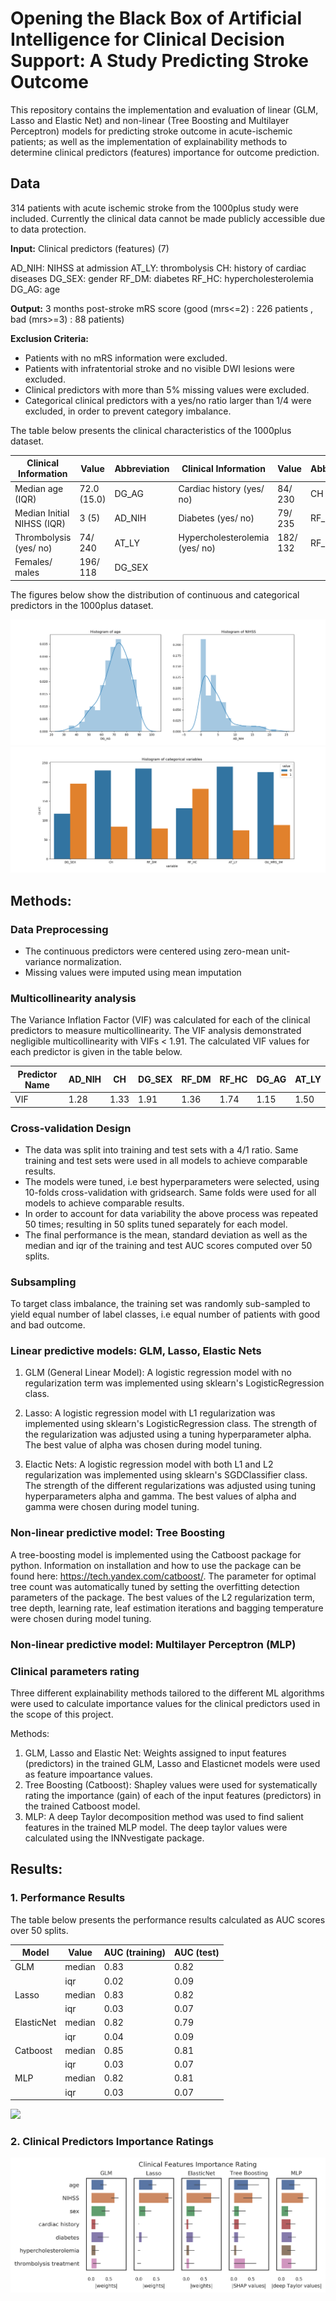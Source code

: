 # Opening the Black Box of Artificial Intelligence for Clinical Decision Support: A Study Predicting Stroke Outcome 

This repository contains the implementation and evaluation of linear (GLM, Lasso and Elastic Net) and non-linear (Tree Boosting and Multilayer Perceptron) models for predicting stroke outcome in acute-ischemic patients; as well as the implementation of explainability methods to determine clinical predictors (features) importance for outcome prediction. 

## Data
314 patients with acute ischemic stroke from the 1000plus study were included. Currently the clinical data cannot be made publicly accessible due to data protection.

__Input:__ Clinical predictors (features) (7)

AD_NIH: NIHSS at admission
AT_LY: thrombolysis
CH: history of cardiac diseases
DG_SEX: gender
RF_DM: diabetes
RF_HC: hypercholesterolemia
DG_AG: age

__Output:__ 3 months post-stroke mRS score (good (mrs<=2) : 226 patients , bad (mrs>=3) : 88 patients)

__Exclusion Criteria:__

* Patients with no mRS information were excluded.
* Patients with infratentorial stroke and no visible DWI lesions were excluded.
* Clinical predictors with more than 5% missing values were excluded.
* Categorical clinical predictors with a yes/no ratio larger than 1/4 were excluded, in order to prevent category imbalance.
                                 

The table below presents the clinical characteristics of the 1000plus dataset.

| Clinical Information             | Value       | Abbreviation | Clinical Information           | Value    | Abbreviation | 
|----------------------------------|-------------|--------------|--------------------------------|----------|--------------| 
| Median age (IQR)                 | 72.0 (15.0) | DG_AG        | Cardiac history (yes/ no)      | 84/ 230  | CH           | 
| Median Initial NIHSS (IQR)       | 3 (5)       | AD_NIH       | Diabetes (yes/ no)             | 79/ 235  | RF_DM        | 
| Thrombolysis (yes/ no)           | 74/ 240     | AT_LY        | Hypercholesterolemia (yes/ no) | 182/ 132 | RF_HC        | 
| Females/ males                   | 196/ 118    | DG_SEX       | 								 |          |              |
 
The figures below show the distribution of continuous and categorical predictors in the 1000plus dataset.

![](images/1kplus_hist_of_numerical_data.png)
![](images/1kplus_hist_of_categorical_data.png)


## Methods:

### Data Preprocessing
* The continuous predictors were centered using zero-mean unit-variance normalization.
* Missing values were imputed using mean imputation


### Multicollinearity analysis
The Variance Inflation Factor (VIF) was calculated for each of the clinical predictors to measure multicollinearity. The VIF analysis demonstrated negligible multicollinearity with VIFs < 1.91. The calculated VIF values for each predictor is given in the table below.


|  Predictor Name | AD_NIH  | CH   | DG_SEX | RF_DM | RF_HC | DG_AG | AT_LY | 
|-----------------|---------|------|--------|-------|-------|-------|-------|
|  VIF            | 1.28    | 1.33 | 1.91   | 1.36  | 1.74  | 1.15  | 1.50  |


### Cross-validation Design
* The data was split into training and test sets with a 4/1 ratio. Same training and test sets were used in all models to achieve comparable results. 
* The models were tuned, i.e best hyperparameters were selected, using 10-folds cross-validation with gridsearch. Same folds were used for all models to achieve comparable results.
* In order to account for data variability the above process was repeated 50 times; resulting in 50 splits tuned separately for each model.
* The final performance is the mean, standard deviation as well as the median and iqr of the training and test AUC scores computed over 50 splits.


### Subsampling
To target class imbalance, the training set was randomly sub-sampled to yield equal number of label classes, i.e equal number of patients with good and bad outcome.


### Linear predictive models: GLM, Lasso, Elastic Nets
1. GLM (General Linear Model): A logistic regression model with no regularization term was implemented using sklearn's LogisticRegression class. 
            
2. Lasso: A logistic regression model with L1 regularization was implemented using sklearn's LogisticRegression class. The strength of the regularization was adjusted using a tuning hyperparameter alpha. The best value of alpha was chosen during model tuning. 

3. Elactic Nets:  A logistic regression model with both L1 and L2 regularization was implemented using sklearn's SGDClassifier class. The strength of the different regularizations was adjusted using tuning hyperparameters alpha and gamma. The best values of alpha and gamma were chosen during model tuning.


### Non-linear predictive model: Tree Boosting
A tree-boosting model is implemented using the Catboost package for python. Information on installation and how to use the package can be found here: https://tech.yandex.com/catboost/. The parameter for optimal tree count was automatically tuned by setting the overfitting detection parameters of the package. The best values of the L2 regularization term, tree depth, learning rate, leaf estimation iterations and bagging temperature were chosen during model tuning.


### Non-linear predictive model: Multilayer Perceptron (MLP)



### Clinical parameters rating
Three different explainability methods tailored to the different ML algorithms were used to calculate importance values for the clinical predictors used in the scope of this project. 

Methods:
1. GLM, Lasso and Elastic Net: Weights assigned to input features (predictors) in the trained GLM, Lasso and Elasticnet models were used as feature impoartance values.
2. Tree Boosting (Catboost): Shapley values were used for systematically rating the importance (gain) of each of the input features (predictors) in the trained Catboost model.
3. MLP: A deep Taylor decomposition method was used to find salient features in the trained MLP model. The deep taylor values were calculated using the INNvestigate package.


## Results:

### 1. Performance Results

The table below presents the performance results calculated as AUC scores over 50 splits.

| Model      | Value  | AUC (training) | AUC (test) | 
|------------|--------|----------------|------------|
| GLM        | median | 0.83           | 0.82       |
|            | iqr    | 0.02           | 0.09       |
| Lasso      | median | 0.83           | 0.82       | 
|            | iqr    | 0.03           | 0.07       | 
| ElasticNet | median | 0.82           | 0.79       | 
|            | iqr    | 0.04           | 0.09       | 
| Catboost   | median | 0.85           | 0.81       | 
|            | iqr    | 0.03           | 0.07       | 
| MLP        | median | 0.82           | 0.81       | 
|            | iqr    | 0.03           | 0.07       | 

![](images/all_performance_scores_random_subsampling.png)

### 2. Clinical Predictors Importance Ratings

![](images/clinical_predictor_ratings_all_models_random_subsampling.png)






